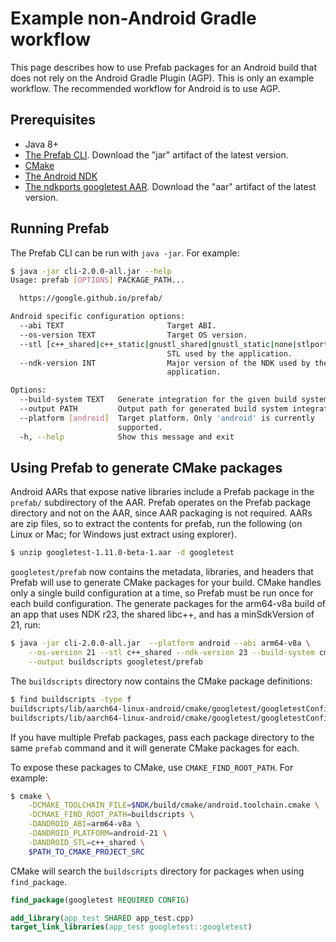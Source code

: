 # Example non-Android Gradle workflow

This page describes how to use Prefab packages for an Android build that does
not rely on the Android Gradle Plugin (AGP). This is only an example workflow.
The recommended workflow for Android is to use AGP.

## Prerequisites

- Java 8+
- [The Prefab CLI]. Download the "jar" artifact of the latest version.
- [CMake]
- [The Android NDK]
- [The ndkports googletest AAR]. Download the "aar" artifact of the latest
  version.

[The Prefab CLI]: https://maven.google.com/web/index.html#com.google.prefab:cli
[CMake]: https://cmake.org/download/
[The Android NDK]: https://developer.android.com/ndk/downloads
[The ndkports googletest AAR]: https://maven.google.com/web/index.html#com.android.ndk.thirdparty:googletest

## Running Prefab

The Prefab CLI can be run with `java -jar`. For example:

```bash
$ java -jar cli-2.0.0-all.jar --help
Usage: prefab [OPTIONS] PACKAGE_PATH...

  https://google.github.io/prefab/

Android specific configuration options:
  --abi TEXT                       Target ABI.
  --os-version TEXT                Target OS version.
  --stl [c++_shared|c++_static|gnustl_shared|gnustl_static|none|stlport_shared|stlport_static|system]
                                   STL used by the application.
  --ndk-version INT                Major version of the NDK used by the
                                   application.

Options:
  --build-system TEXT   Generate integration for the given build system.
  --output PATH         Output path for generated build system integration.
  --platform [android]  Target platform. Only 'android' is currently
                        supported.
  -h, --help            Show this message and exit
```

## Using Prefab to generate CMake packages

Android AARs that expose native libraries include a Prefab package in the
`prefab/` subdirectory of the AAR. Prefab operates on the Prefab package
directory and not on the AAR, since AAR packaging is not required. AARs are zip
files, so to extract the contents for prefab, run the following (on Linux or
Mac; for Windows just extract using explorer).

```bash
$ unzip googletest-1.11.0-beta-1.aar -d googletest
```

`googletest/prefab` now contains the metadata, libraries, and headers that
Prefab will use to generate CMake packages for your build. CMake handles only a
single build configuration at a time, so Prefab must be run once for each build
configuration. The generate packages for the arm64-v8a build of an app that uses
NDK r23, the shared libc++, and has a minSdkVersion of 21, run:

```bash
$ java -jar cli-2.0.0-all.jar  --platform android --abi arm64-v8a \
    --os-version 21 --stl c++_shared --ndk-version 23 --build-system cmake \
    --output buildscripts googletest/prefab
```

The `buildscripts` directory now contains the CMake package definitions:

```bash
$ find buildscripts -type f
buildscripts/lib/aarch64-linux-android/cmake/googletest/googletestConfigVersion.cmake
buildscripts/lib/aarch64-linux-android/cmake/googletest/googletestConfig.cmake
```

If you have multiple Prefab packages, pass each package directory to the same
`prefab` command and it will generate CMake packages for each.

To expose these packages to CMake, use `CMAKE_FIND_ROOT_PATH`. For example:

```bash
$ cmake \
    -DCMAKE_TOOLCHAIN_FILE=$NDK/build/cmake/android.toolchain.cmake \
    -DCMAKE_FIND_ROOT_PATH=buildscripts \
    -DANDROID_ABI=arm64-v8a \
    -DANDROID_PLATFORM=android-21 \
    -DANDROID_STL=c++_shared \
    $PATH_TO_CMAKE_PROJECT_SRC
```

CMake will search the `buildscripts` directory for packages when using
`find_package`.

```cmake
find_package(googletest REQUIRED CONFIG)

add_library(app_test SHARED app_test.cpp)
target_link_libraries(app_test googletest::googletest)
```

